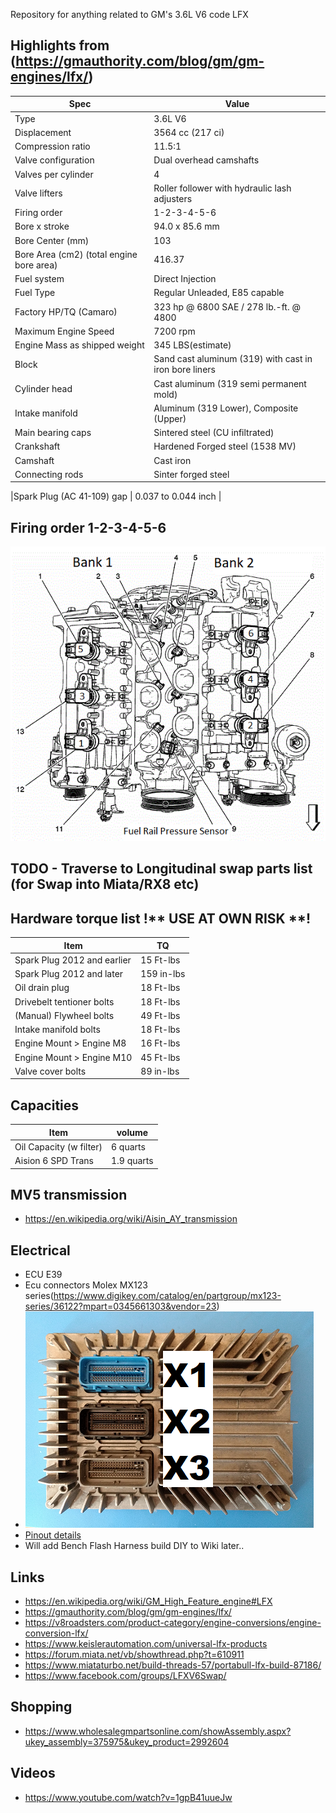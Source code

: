 Repository for anything related to GM's 3.6L V6 code LFX
## Highlights from (https://gmauthority.com/blog/gm/gm-engines/lfx/)
| Spec        | Value |
| ----------- | ----------- |
|Type |	3.6L V6 |
|Displacement|3564 cc (217 ci)|
|Compression ratio|	11.5:1 |
|Valve configuration|	Dual overhead camshafts |
|Valves per cylinder|	4 |
|Valve lifters|	Roller follower with hydraulic lash adjusters|
|Firing order|	1-2-3-4-5-6|
|Bore x stroke|	94.0 x 85.6 mm |
|Bore Center (mm)|	103 |
|Bore Area (cm2) (total engine bore area)|	416.37|
|Fuel system|	Direct Injection |
|Fuel Type|	Regular Unleaded, E85 capable |
|Factory HP/TQ (Camaro) |	323 hp @ 6800 SAE  / 278 lb.-ft. @ 4800 |
|Maximum Engine Speed| 7200 rpm|
|Engine Mass as shipped weight|	345 LBS(estimate) |
|Block|	Sand cast aluminum (319) with cast in iron bore liners |
|Cylinder head|	Cast aluminum (319 semi permanent mold) |
|Intake manifold|	Aluminum (319 Lower), Composite (Upper) |
|Main bearing caps|	Sintered steel (CU infiltrated) |
|Crankshaft|	Hardened Forged steel (1538 MV) |
|Camshaft|	Cast iron |
|Connecting rods|	Sinter forged steel |

|Spark Plug (AC 41-109) gap | 0.037 to 0.044 inch |

## Firing order 1-2-3-4-5-6
![](https://github.com/servaasusa/LFX/raw/master/Images/ENGdiagTop.gif)

## TODO - Traverse to Longitudinal swap parts list (for Swap into Miata/RX8 etc)

## Hardware torque list \!\*\* USE AT OWN RISK \*\*\!
| Item | TQ |
|---|---|
|Spark Plug 2012 and earlier | 15 Ft-lbs |
|Spark Plug 2012 and later | 159 in-lbs |
|Oil drain plug | 18 Ft-lbs |
|Drivebelt tentioner bolts | 18 Ft-lbs |
|(Manual) Flywheel bolts | 49 Ft-lbs |
|Intake manifold bolts  | 18 Ft-lbs |
|Engine Mount > Engine M8 | 16 Ft-lbs |
|Engine Mount > Engine M10 | 45 Ft-lbs |
|Valve cover bolts | 89 in-lbs |


## Capacities
| Item | volume |
| --- | --- |
|Oil Capacity (w filter) | 6 quarts |
|Aision 6 SPD Trans | 1.9 quarts |

## MV5 transmission
- https://en.wikipedia.org/wiki/Aisin_AY_transmission

## Electrical
- ECU E39
- Ecu connectors Molex MX123 series(https://www.digikey.com/catalog/en/partgroup/mx123-series/36122?mpart=0345661303&vendor=23)
- ![E39 ECU](/Images/E39_ECU_X123.png)
- [Pinout details](https://github.com/servaasusa/LFX/tree/master/pinout)
- Will add Bench Flash Harness build DIY to Wiki later..

## Links
- https://en.wikipedia.org/wiki/GM_High_Feature_engine#LFX
- https://gmauthority.com/blog/gm/gm-engines/lfx/
- https://v8roadsters.com/product-category/engine-conversions/engine-conversion-lfx/
- https://www.keislerautomation.com/universal-lfx-products
- https://forum.miata.net/vb/showthread.php?t=610911
- https://www.miataturbo.net/build-threads-57/portabull-lfx-build-87186/
- https://www.facebook.com/groups/LFXV6Swap/

## Shopping
- https://www.wholesalegmpartsonline.com/showAssembly.aspx?ukey_assembly=375975&ukey_product=2992604


## Videos
- https://www.youtube.com/watch?v=1gpB41uueJw
